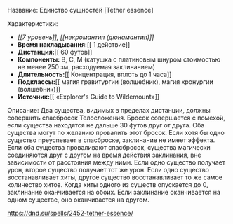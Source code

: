 Название: Единство сущностей \[Tether essence] 

Характеристики:
- *[[7 уровень]], [[некромантия (дюнамантия)]]*
- **Время накладывания:**[[ 1 действие]]
- **Дистанция:**[[ 60 футов]]
- **Компоненты:** В, С, М (катушка с платиновым шнуром стоимостью не менее 250 зм, расходуемая заклинанием)
- **Длительность:**[[ Концентрация, вплоть до 1 часа]]
- **Подклассы:**[[ магия гравитургии (волшебник), магия хронургии (волшебник)]]
- **Источник:**[[ «Explorer's Guide to Wildemount»]]

Описание:
Два существа, видимых в пределах дистанции, должны совершить спасбросок Телосложения. Бросок совершается с помехой, если существа находятся не дальше 30 футов друг от друга. Оба существа могут по желанию провалить этот бросок. Если хотя бы одно существо преуспевает в спасброске, заклинание не имеет эффекта. Если оба существа проваливают спасбросок, существа магически соединяются друг с другом на время действия заклинания, вне зависимости от расстояния между ними. Если одно существо получает урон, второе существо получает тот же урон. Если одно существо восстанавливает хиты, другое существо восстанавливает то же самое количество хитов. Когда хиты одного из существ опускается до 0, заклинание оканчивается на обоих. Если заклинание оканчивается на одном существе, оно оканчивается на другом.

https://dnd.su/spells/2452-tether-essence/